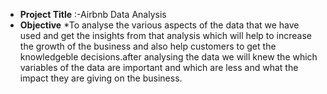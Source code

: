 * **Project Title** :-Airbnb Data Analysis
* **Objective**
*To analyse the various aspects of the data that we have used and get the insights from that analysis which will help to increase the growth of the business and also help customers to get the knowledgeble decisions.after analysing the data we will knew the which variables of the data are important and which are less and what the impact they are giving on the business.
